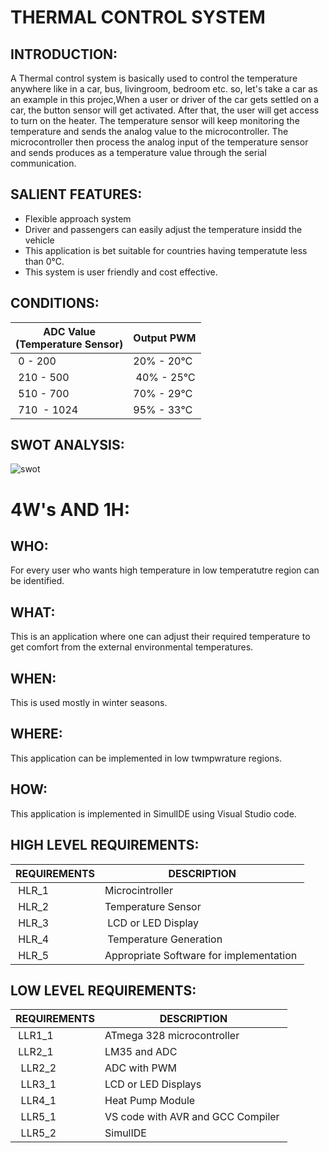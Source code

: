  <h1>THERMAL CONTROL SYSTEM</h1>

<h2>INTRODUCTION:</h2>

A Thermal control system is basically used to control the temperature anywhere like in a car, bus, livingroom, bedroom etc. so, let's take a car as an example in this projec,When a user or driver of the car gets settled on a car, the button sensor will get activated. After that, the user will get access to turn on the heater. The temperature sensor will keep monitoring the temperature and sends the analog value to the microcontroller. The microcontroller then process the analog input of the temperature sensor and sends produces as a temperature value through the  serial communication. 


<h2>SALIENT FEATURES:</h2>

* Flexible approach system
* Driver and passengers can easily adjust the temperature insidd the vehicle
* This application is bet suitable for countries having temperatute less than 0℃.
* This system is user friendly and cost effective.

<h2>CONDITIONS:</h2>

</head>
<body>
	<table>
		<thead>
			<tr>
				<th>ADC Value<br>(Temperature Sensor)</th>
				<th>Output PWM</th>
			</tr>
		</thead>
		<tbody>
			<tr>
				<td>&nbsp;0 - 200</td>
				<td>20% - 20℃&nbsp;</td>
			</tr>
			<tr>
				<td>&nbsp;210 - 500</td>
				<td>&nbsp;40% - 25℃</td>
			</tr>
			<tr>
				<td>&nbsp;510 - 700</td>
				<td>70% - 29℃&nbsp;</td>
			</tr>
			<tr>
				<td>&nbsp;710&nbsp; - 1024</td>
				<td>95% - 33℃&nbsp;</td>
			</tr>
		</tbody>
	</table>
  
<h2>SWOT ANALYSIS:</h2>
  
  ![swot](https://user-images.githubusercontent.com/101571637/164236928-1061984c-f087-4a73-8917-b7904645e2d2.jpg)

  
  <h1>4W's AND 1H:</h1>
  
<h2>WHO:</h2>
  For every user who wants high temperature in low temperatutre region can be identified.
  
<h2>WHAT:</h2> 
  This is an application where one can adjust their required temperature to get comfort from the external environmental temperatures.
  
<h2>WHEN:</h2>
  This is used mostly in winter seasons.
  
<h2>WHERE:</h2>
  This application can be implemented in low twmpwrature regions.
  
<h2>HOW:</h2>
  This application is implemented in SimulIDE using Visual Studio code.
	
	
	
	
	
<H2>HIGH LEVEL REQUIREMENTS:</H2>
	

</head>
<body>
	<table>
		<thead>
			<tr>
				<th>REQUIREMENTS</th>
				<th>DESCRIPTION</th>
			</tr>
		</thead>
		<tbody>
			<tr>
				<td>&nbsp;HLR_1</td>
				<td>Microcintroller&nbsp;</td>
			</tr>
			<tr>
				<td><span style="font-style: normal; font-weight: 400;">&nbsp;HLR_2</span>&nbsp;</td>
				<td>Temperature Sensor&nbsp;</td>
			</tr>
			<tr>
				<td><span style="font-style: normal; font-weight: 400;">&nbsp;HLR_3</span>&nbsp;</td>
				<td>&nbsp;LCD or LED Display</td>
			</tr>
			<tr>
				<td><span style="font-style: normal; font-weight: 400;">&nbsp;HLR_4</span></td>
				<td>&nbsp;Temperature Generation</td>
			</tr>
			<tr>
				<td><span style="font-style: normal; font-weight: 400;">&nbsp;HLR_5</span></td>
				<td>Appropriate Software for implementation&nbsp;</td>
			</tr>
		</tbody>
	</table>
</body>
</html>	





<H2>LOW LEVEL REQUIREMENTS:</H2>



</head>
<body>
	<table>
		<thead>
			<tr>
				<th>REQUIREMENTS</th>
				<th>DESCRIPTION</th>
			</tr>
		</thead>
		<tbody>
			<tr>
				<td>&nbsp;LLR1_1</td>
				<td>ATmega 328 microcontroller</td>
			</tr>
			<tr>
				<td><span style="font-style: normal; font-weight: 400;">&nbsp;LLR2_1</span>&nbsp;</td>
				<td>LM35 and ADC&nbsp;</td>
			</tr>
			<tr>
				<td>&nbsp;&nbsp;LLR2_2</td>
				<td>ADC with PWM&nbsp;</td>
			</tr>
			<tr>
				<td>&nbsp;&nbsp;LLR3_1</td>
				<td>LCD or LED Displays&nbsp;</td>
			</tr>
			<tr>
				<td>&nbsp;&nbsp;LLR4_1</td>
				<td>Heat Pump Module&nbsp;</td>
			</tr>
			<tr>
				<td>&nbsp;&nbsp;LLR5_1</td>
				<td>VS code with AVR and GCC Compiler&nbsp;</td>
			</tr>
			<tr>
				<td>&nbsp;&nbsp;LLR5_2</td>
				<td>SimulIDE&nbsp;</td>
			</tr>
		</tbody>
	</table>
</body>
</html>
